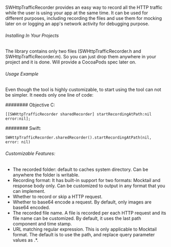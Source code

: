SWHttpTrafficRecorder provides an easy way to record all the HTTP traffic while the user is using your app at the same time. It can be used for different purposes, including recording the files and use them for mocking later on or logging an app's network activity for debugging purpose. 

###### Installing In Your Projects

The library contains only two files (SWHttpTrafficRecorder.h and SWHttpTrafficRecorder.m). So you can just drop them anywhere in your project and it is done. Will provide a CocoaPods spec later on.

###### Usage Example

Even though the tool is highly customizable, to start using the tool can not be simpler. It needs only one line of code: 

######## Objective C: 

```
[[SWHttpTrafficRecorder sharedRecorder] startRecordingAtPath:nil error:nil];
```    

######## Swift: 

```
SWHttpTrafficRecorder.sharedRecorder().startRecordingAtPath(nil, error: nil)
```

###### Customizable Features:

* The recorded folder: default to caches system directory. Can be anywhere the folder is writable. 
* Recording format: It has built-in support for two formats: Mocktail and response body only.  Can be customized to output in any format that you can implement. 
* Whether to record or skip a HTTP request. 
* Whether to base64 encode a request. By default, only images are base64 encoded. 
* The recorded file name. A file is recorded per each HTTP request and its file name can be customized. By default, it uses the last path component and time stamp. 
* URL matching regular expression. This is only applicable to Mocktail format. The default is to use the path, and replace query parameter values as .*. 
   
    

